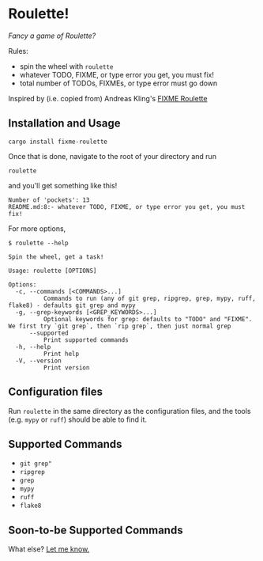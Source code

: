 # Roulette!

*Fancy a game of Roulette?*

Rules:

- spin the wheel with `roulette`
- whatever TODO, FIXME, or type error you get, you must fix!
- total number of TODOs, FIXMEs, or type error must go down

Inspired by (i.e. copied from) Andreas Kling's [FIXME Roulette](https://www.youtube.com/watch?v=fk0EMHevbPs&list=PLMOpZvQB55bdRLT1IY-QD_U4DVp8NDeHo&index=1)

## Installation and Usage

```console
cargo install fixme-roulette
```

Once that is done, navigate to the root of your directory and run

```console
roulette
```

and you'll get something like this!

```console
Number of 'pockets': 13
README.md:8:- whatever TODO, FIXME, or type error you get, you must fix!
```

For more options,

```console
$ roulette --help

Spin the wheel, get a task!

Usage: roulette [OPTIONS]

Options:
  -c, --commands [<COMMANDS>...]
          Commands to run (any of git grep, ripgrep, grep, mypy, ruff, flake8) - defaults git grep and mypy
  -g, --grep-keywords [<GREP_KEYWORDS>...]
          Optional keywords for grep: defaults to "TODO" and "FIXME". We first try `git grep`, then `rip grep`, then just normal grep
      --supported
          Print supported commands
  -h, --help
          Print help
  -V, --version
          Print version
```

## Configuration files

Run `roulette` in the same directory as the configuration files, and the tools (e.g. `mypy` or `ruff`) should be able to find it.

## Supported Commands

- `git grep"`
- `ripgrep`
- `grep`
- `mypy`
- `ruff`
- `flake8`

## Soon-to-be Supported Commands

What else? [Let me know.](https://github.com/Axel-Jacobsen/roulette/issues)
